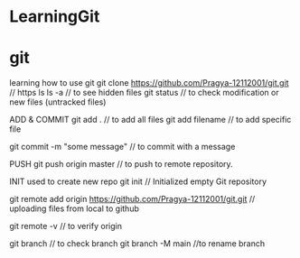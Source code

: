 # LearningGit
# git
learning how to use git
git clone https://github.com/Pragya-12112001/git.git // https
ls
ls -a // to see  hidden files
git status // to check modification or new files (untracked files)

ADD & COMMIT
git add . // to add all files
git add filename // to add specific file

git commit -m "some message"   // to commit with a message

PUSH
git push origin master // to push to remote repository. 

INIT used to create new repo
git init // Initialized empty Git repository 

git remote add origin https://github.com/Pragya-12112001/git.git // uploading files from local to github

git remote -v // to verify origin

git branch // to check branch
git branch -M main //to rename branch

